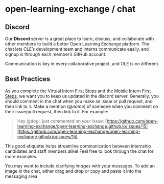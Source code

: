 # open-learning-exchange / chat

## Discord

Our **Discord** server is a great place to learn, discuss, and collaborate with other members to build a better Open Learning Exchange platform. The chat lets OLE’s development team and interns communicate easily, and signup is through each member’s GitHub account.

Communication is key in every collaborative project, and OLE is no different. 

## Best Practices

As you complete the [Virtual Intern First Steps](vi-first-steps.md) and the [Mobile Intern First Steps](pages/mi/mi-10-steps.md), we want you to keep us updated in the discord server. Generally, you should comment in the chat when you make an issue or pull request, and then link to it. Make a mention (@*name*) of someone when you comment on their issue/pull request, then link to it. For example:

> Hey @dogi, just commented on your issue: [https://github.com/open-learning-exchange/open-learning-exchange.github.io/issues/15](https://github.com/open-learning-exchange/open-learning-exchange.github.io/issues/15)

This good etiquette helps streamline communication between internship candidates and staff members alike! Feel free to look through the chat for more examples.

You may want to include clarifying *images* with your messages. To add an image in the chat, either drag and drop or copy and paste it into the messaging area.

